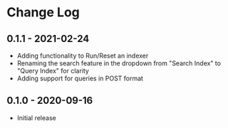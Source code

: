 # Change Log

## 0.1.1 - 2021-02-24

- Adding functionality to Run/Reset an indexer
- Renaming the search feature in the dropdown from "Search Index" to "Query Index" for clarity
- Adding support for queries in POST format

## 0.1.0 - 2020-09-16

- Initial release

